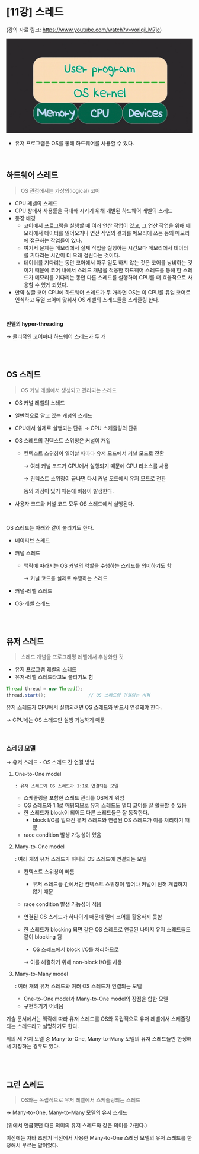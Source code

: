 # [11강] 스레드
(강의 자료 링크: https://www.youtube.com/watch?v=vorIqiLM7jc)

![Untitled](./image/img_36.png)

- 유저 프로그램은 OS를 통해 하드웨어를 사용할 수 있다.

<br/>

## 하드웨어 스레드

> OS 관점에서는 가상의(logical) 코어

- CPU 레벨의 스레드
- CPU 상에서 사용률을 극대화 시키기 위해 개발된 하드웨어 레벨의 스레드
- 등장 배경
    - 코어에서 프로그램을 실행할 때 여러 연산 작업이 있고, 그 연산 작업을 위해 메모리에서 데이터를 읽어오거나 연산 작업의 결과를 메모리에 쓰는 등의 메모리에 접근하는 작업들이 있다.
    - 여기서 문제는 메모리에서 실제 작업을 실행하는 시간보다 메모리에서 데이터를 기다리는 시간이 더 오래 걸린다는 것이다.
    - 데이터를 기다리는 동안 코어에서 아무 일도 하지 않는 것은 코어를 낭비하는 것이기 때문에 코어 내에서 스레드 개념을 적용한 하드웨어 스레드를 통해 한 스레드가 메모리를 기다리는 동안 다른 스레드를 실행하여 CPU를 더 효율적으로 사용할 수 있게 되었다.
- 만약 싱글 코어 CPU에 하드웨어 스레드가 두 개라면 OS는 이 CPU를 듀얼 코어로 인식하고 듀얼 코어에 맞춰서 OS 레벨의 스레드들을 스케줄링 한다.

<br/>

**인텔의 hyper-threading**

→ 물리적인 코어마다 하드웨어 스레드가 두 개

<br/><br/>

## OS 스레드

> OS 커널 레벨에서 생성되고 관리되는 스레드

- OS 커널 레벨의 스레드
- 일반적으로 알고 있는 개념의 스레드
- CPU에서 실제로 실행되는 단위 → CPU 스케줄링의 단위
- OS 스레드의 컨텍스트 스위칭은 커널이 개입
    - 컨텍스트 스위칭이 일어날 때마다 유저 모드에서 커널 모드로 전환

      → 여러 커널 코드가 CPU에서 실행되기 때문에 CPU 리소스를 사용

      → 컨텍스트 스위칭이 끝나면 다시 커널 모드에서 유저 모드로 전환

      등의 과정이 있기 때문에 비용이 발생한다.

- 사용자 코드와 커널 코드 모두 OS 스레드에서 실행된다.

<br/>

OS 스레드는 아래와 같이 불리기도 한다.
- 네이티브 스레드
- 커널 스레드
    - 맥락에 따라서는 OS 커널의 역할을 수행하는 스레드를 의미하기도 함

      → 커널 코드를 실제로 수행하는 스레드

- 커널-레벨 스레드
- OS-레벨 스레드

<br/><br/>

## 유저 스레드

> 스레드 개념을 프로그래밍 레벨에서 추상화한 것

- 유저 프로그램 레벨의 스레드
- 유저-레벨 스레드라고도 불리기도 함

```java
Thread thread = new Thread();
thread.start();                // OS 스레드와 연결되는 시점
```

유저 스레드가 CPU에서 실행되려면 OS 스레드와 반드시 연결돼야 한다.

→ CPU에는 OS 스레드만 실행 가능하기 때문

<br/>

### 스레딩 모델
→ 유저 스레드 - OS 스레드 간 연결 방법
1. One-to-One model

       : 유저 스레드와 OS 스레드가 1:1로 연결되는 모델

    - 스케줄링을 포함한 스레드 관리를 OS에게 위임
    - OS 스레드와 1:1로 매핑되므로 유저 스레드도 멀티 코어를 잘 활용할 수 있음
    - 한 스레드가 block이 되어도 다른 스레드들은 잘 동작한다.
        - block I/O를 일으킨 유저 스레드와 연결된 OS 스레드가 이를 처리하기 때문
    - race condition 발생 가능성이 있음
2. Many-to-One model

   : 여러 개의 유저 스레드가 하나의 OS 스레드에 연결되는 모델

    - 컨텍스트 스위칭이 빠름
        - 유저 스레드들 간에서만 컨텍스트 스위칭이 일어나 커널이 전혀 개입하지 않기 때문
    - race condition 발생 가능성이 적음
    - 연결된 OS 스레드가 하나이기 때문에 멀티 코어를 활용하지 못함
    - 한 스레드가 blocking 되면 같은 OS 스레드로 연결된 나머지 유저 스레드들도 같이 blocking 됨
        - OS 스레드에서 block I/O를 처리하므로

      → 이를 해결하기 위해 non-block I/O를 사용

3. Many-to-Many model

   : 여러 개의 유저 스레드와 여러 OS 스레드가 연결되는 모델

    - One-to-One model과 Many-to-One model의 장점을 합한 모델
    - 구현하기가 어려움

기술 문서에서는 맥락에 따라 유저 스레드를 OS와 독립적으로 유저 레벨에서 스케줄링되는 스레드라고 설명하기도 한다.

위의 세 가지 모델 중 Many-to-One, Many-to-Many 모델의 유저 스레드들만 한정해서 지칭하는 경우도 있다.

<br/><br/>

## 그린 스레드

> OS와는 독립적으로 유저 레벨에서 스케줄링되는 스레드

→ Many-to-One, Many-to-Many 모델의 유저 스레드

(위에서 언급했던 다른 의미의 유저 스레드와 같은 의미를 가진다.)

이전에는 자바 초창기 버전에서 사용한 Many-to-One 스레딩 모델의 유저 스레드를 한정해서 부르는 말이었다.